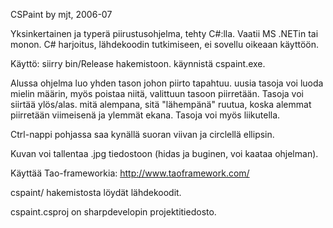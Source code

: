 CSPaint
by mjt, 2006-07

Yksinkertainen ja typerä piirustusohjelma, tehty C#:lla.
Vaatii MS .NETin tai monon.
C# harjoitus, lähdekoodin tutkimiseen, ei sovellu oikeaan käyttöön.

Käyttö:
siirry bin/Release hakemistoon.
käynnistä cspaint.exe. 

Alussa ohjelma luo yhden tason johon piirto tapahtuu. uusia tasoja voi luoda mielin määrin, myös poistaa niitä, valittuun tasoon piirretään. Tasoja voi siirtää ylös/alas. mitä alempana, sitä "lähempänä" ruutua,
koska alemmat piirretään viimeisenä ja ylemmät ekana. Tasoja voi myös liikutella.

Ctrl-nappi pohjassa saa kynällä suoran viivan ja circlellä ellipsin.

Kuvan voi tallentaa .jpg tiedostoon (hidas ja buginen, voi kaataa ohjelman).

Käyttää Tao-frameworkia: http://www.taoframework.com/

cspaint/ hakemistosta löydät lähdekoodit. 

cspaint.csproj on sharpdevelopin projektitiedosto.

